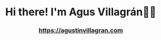 <h1 align="center">Hi there! I'm Agus Villagrán👋🏽</h1>
<a href="https://agustinvillagran.com" target="_blank">
<h3 align="center";
  color: rgb(251, 255, 0);">https://agustinvillagran.com</h3>
</a>
